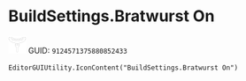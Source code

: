 # BuildSettings.Bratwurst On
![](/img/BuildSettings.Bratwurst%20On.png)
GUID: `9124571375880852433`
```
EditorGUIUtility.IconContent("BuildSettings.Bratwurst On")
```
